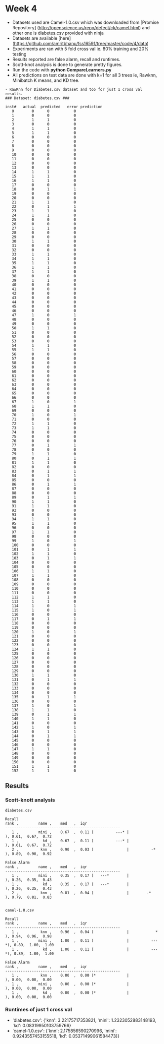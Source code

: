 # Week 4
- Datasets used are Camel-1.0.csv which was downloaded from [Promise Repository] (http://openscience.us/repo/defect/ck/camel.html) and other one is diabetes.csv provided with ninja
- Datasets are available [here] (https://github.com/amritbhanu/fss16591/tree/master/code/4/data)
- Experiments are ran with 5 fold cross val ie. 80% training and 20% testing
- Results reported are false alarm, recall and runtimes.
- Scott-knot analysis is done to generate pretty figures.
- Run the code with **python CompareLearners.py**
- All predictions on test data are done with k=1 for all 3 trees ie, Rawknn, Minibatch K means, and KD tree.

```
- RawKnn for Diabetes.csv dataset and too for just 1 cross val results.
### Dataset: diabetes.csv ###

inst#	actual	predicted	error prediction
   0	    0	   0		   0
   1	    0	   0		   0
   2	    1	   1		   0
   3	    0	   0		   0
   4	    1	   1		   0
   5	    1	   1		   0
   6	    0	   0		   0
   7	    0	   0		   0
   8	    0	   0		   0
   9	    0	   0		   0
   10	    0	   0		   0
   11	    0	   0		   0
   12	    0	   0		   0
   13	    0	   0		   0
   14	    1	   1		   0
   15	    1	   1		   0
   16	    1	   1		   0
   17	    0	   0		   0
   18	    0	   1		   1
   19	    0	   0		   0
   20	    0	   0		   0
   21	    1	   1		   0
   22	    0	   1		   1
   23	    1	   1		   0
   24	    1	   1		   0
   25	    0	   0		   0
   26	    0	   0		   0
   27	    1	   1		   0
   28	    0	   0		   0
   29	    0	   0		   0
   30	    1	   1		   0
   31	    0	   0		   0
   32	    0	   0		   0
   33	    1	   1		   0
   34	    1	   1		   0
   35	    1	   1		   0
   36	    1	   1		   0
   37	    1	   1		   0
   38	    0	   0		   0
   39	    1	   1		   0
   40	    0	   0		   0
   41	    0	   0		   0
   42	    0	   0		   0
   43	    0	   0		   0
   44	    0	   0		   0
   45	    0	   0		   0
   46	    0	   0		   0
   47	    1	   0		   1
   48	    0	   0		   0
   49	    0	   0		   0
   50	    1	   1		   0
   51	    0	   0		   0
   52	    0	   0		   0
   53	    0	   0		   0
   54	    1	   1		   0
   55	    1	   1		   0
   56	    0	   0		   0
   57	    0	   0		   0
   58	    0	   0		   0
   59	    0	   0		   0
   60	    0	   0		   0
   61	    0	   0		   0
   62	    0	   0		   0
   63	    0	   0		   0
   64	    0	   0		   0
   65	    0	   0		   0
   66	    0	   0		   0
   67	    1	   0		   1
   68	    1	   1		   0
   69	    0	   0		   0
   70	    1	   0		   1
   71	    0	   0		   0
   72	    1	   1		   0
   73	    1	   1		   0
   74	    0	   0		   0
   75	    0	   0		   0
   76	    0	   0		   0
   77	    0	   1		   1
   78	    0	   0		   0
   79	    1	   1		   0
   80	    0	   1		   1
   81	    1	   1		   0
   82	    0	   0		   0
   83	    0	   1		   1
   84	    0	   1		   1
   85	    0	   0		   0
   86	    0	   1		   1
   87	    0	   0		   0
   88	    0	   0		   0
   89	    0	   1		   1
   90	    1	   1		   0
   91	    1	   1		   0
   92	    0	   0		   0
   93	    0	   0		   0
   94	    1	   1		   0
   95	    1	   1		   0
   96	    0	   0		   0
   97	    1	   1		   0
   98	    0	   0		   0
   99	    1	   0		   1
   100	    0	   0		   0
   101	    0	   1		   1
   102	    1	   1		   0
   103	    0	   1		   1
   104	    0	   0		   0
   105	    0	   0		   0
   106	    1	   1		   0
   107	    1	   1		   0
   108	    0	   0		   0
   109	    0	   0		   0
   110	    0	   0		   0
   111	    0	   0		   0
   112	    1	   1		   0
   113	    1	   1		   0
   114	    1	   0		   1
   115	    1	   0		   1
   116	    0	   0		   0
   117	    0	   1		   1
   118	    0	   0		   0
   119	    0	   0		   0
   120	    1	   0		   1
   121	    0	   0		   0
   122	    0	   0		   0
   123	    0	   0		   0
   124	    1	   1		   0
   125	    0	   0		   0
   126	    0	   0		   0
   127	    0	   0		   0
   128	    0	   0		   0
   129	    0	   0		   0
   130	    1	   1		   0
   131	    0	   1		   1
   132	    0	   0		   0
   133	    0	   0		   0
   134	    0	   0		   0
   135	    0	   1		   1
   136	    0	   0		   0
   137	    1	   0		   1
   138	    1	   1		   0
   139	    0	   1		   1
   140	    1	   1		   0
   141	    0	   0		   0
   142	    1	   0		   1
   143	    0	   1		   1
   144	    0	   1		   1
   145	    0	   0		   0
   146	    0	   0		   0
   147	    1	   1		   0
   148	    0	   0		   0
   149	    0	   0		   0
   150	    0	   0		   0
   151	    1	   1		   0
   152	    1	   1		   0
```

## Results

### Scott-knott analysis
```
diabetes.csv

Recall
rank ,         name ,    med   ,  iqr 
----------------------------------------------------
   1 ,         mini ,    0.67  ,  0.11 (          ---* |              ), 0.61,  0.67,  0.72
   1 ,           kd ,    0.67  ,  0.11 (          ---* |              ), 0.61,  0.67,  0.72
   2 ,          knn ,    0.90  ,  0.03 (               |          -*  ), 0.89,  0.90,  0.92

False Alarm
rank ,         name ,    med   ,  iqr 
----------------------------------------------------
   1 ,         mini ,    0.35  ,  0.17 (   ---*        |              ), 0.26,  0.35,  0.43
   1 ,           kd ,    0.35  ,  0.17 (   ---*        |              ), 0.26,  0.35,  0.43
   2 ,          knn ,    0.81  ,  0.04 (               |        -*    ), 0.79,  0.81,  0.83


camel-1.0.csv

Recall
rank ,         name ,    med   ,  iqr 
----------------------------------------------------
   1 ,          knn ,    0.96  ,  0.04 (               |            * ), 0.94,  0.96,  0.98
   1 ,         mini ,    1.00  ,  0.11 (               |          ---*), 0.89,  1.00,  1.00
   1 ,           kd ,    1.00  ,  0.11 (               |          ---*), 0.89,  1.00,  1.00

False Alarm
rank ,         name ,    med   ,  iqr 
----------------------------------------------------
   1 ,          knn ,    0.00  ,  0.00 (*              |              ), 0.00,  0.00,  0.00
   1 ,         mini ,    0.00  ,  0.00 (*              |              ), 0.00,  0.00,  0.00
   1 ,           kd ,    0.00  ,  0.00 (*              |              ), 0.00,  0.00,  0.00

```

### Runtimes of just 1 cross val
- 'diabetes.csv': {'knn': 3.22175717353821, 'mini': 1.2323052883148193, 'kd': 0.08319950103759766}
- 'camel-1.0.csv': {'knn': 2.175856590270996, 'mini': 0.9243557453155518, 'kd': 0.05371499061584473}}

